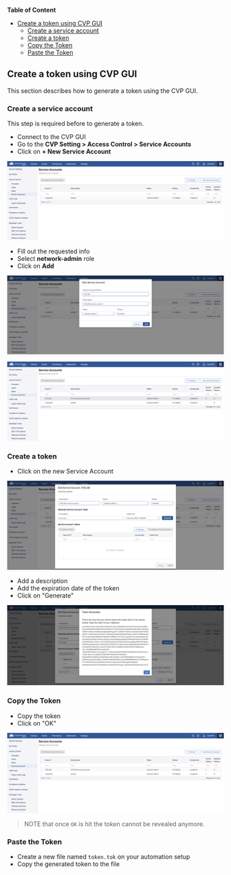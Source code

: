 **Table of Content**

- [Create a token using CVP GUI](#create-a-token-using-cvp-gui)
  - [Create a service account](#create-a-service-account)
  - [Create a token](#create-a-token)
  - [Copy the Token](#copy-the-token)
  - [Paste the Token](#paste-the-token)

## Create a token using CVP GUI

This section describes how to generate a token using the CVP GUI.  

### Create a service account

This step is required before to generate a token.

- Connect to the CVP GUI
- Go to the **CVP Setting > Access Control > Service Accounts**
- Click on **+ New Service Account**

![Add Service Account](../images/token-service-account.png)

- Fill out the requested info
- Select **network-admin** role
- Click on **Add**

![Service Account Parameters](../images/token-add-service-account.png)

![Service Account](../images/token-service-account2.png)

### Create a token

- Click on the new Service Account

![Add Token to Service](../images/token-service-account-add-token.png)

- Add a description
- Add the expiration date of the token
- Click on "Generate"

![Generate Token](../images/token-service-account-add-token2.png)

### Copy the Token

- Copy the token
- Click on "OK"

![Copy Token](../images/token-service-account-add-token3.png)

> NOTE that once `OK` is hit the token cannot be revealed anymore.

### Paste the Token

- Create a new file named `token.tok` on your automation setup
- Copy the generated token to the file

